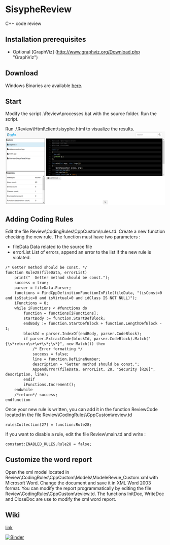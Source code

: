 # SisypheReview
C++ code review 

## Installation prerequisites
 * Optional [GraphViz] (http://www.graphviz.org/Download.php "GraphViz") 
 
## Download
Windows Binaries are available [here](https://github.com/tedi21/SisypheReview/blob/master/sisyphe.7z "SisypheReview").

## Start
Modify the script .\Review\processes.bat with the source folder.
Run the script.

Run .\Review\Html\client\sisyphe.html to visualize the results.
![Sisyphe screenshot](/screen.png "Sisyphe screenshot")

## Adding Coding Rules
Edit the file Review\CodingRules\CppCustom\rules.td.
Create a new function checking the new rule. The function must have two parameters :
 * fileData Data related to the source file
 * errorList List of errors, append an error to the list if the new rule is violated.
```
/* Getter method should be const. */
function Rule28(fileData, errorList)
    print("  Getter method should be const.");
    success = true;
    parser = fileData.Parser;
    functions = FindCppDefinitionFunctionInFile(fileData, "(isConst=0 and isStatic=0 and isVirtual=0 and idClass IS NOT NULL)");
    iFunctions = 0;
    while iFunctions < #functions do
        function = functions[iFunctions];
        startBody := function.StartDefBlock;
        endBody := function.StartDefBlock + function.LengthDefBlock - 1;
        blockId = parser.IndexOf(endBody, parser.CodeBlock);
        if parser.ExtractCode(blockId, parser.CodeBlock).Match("{\s*return\s+\w+\s*;\s*}", new Match()) then
            /* Error formatting */
            success = false;
            line = function.DefLineNumber;
            description = "Getter method should be const.";
            AppendError(fileData, errorList, 28, "Security [R28]", description, line);
        endif
        iFunctions.Increment();
    endwhile
    /*return*/ success;
endfunction
```

Once your new rule is written, you can add it in the function ReviewCode located in the file Review\CodingRules\CppCustom\review.td
```
rulesCollection[27] = function:Rule28;
```

If you want to disable a rule, edit the file Review\main.td and write :
```
constant:ENABLED_RULES.Rule28 = false;
```

## Customize the word report
Open the xml model located in Review\CodingRules\CppCustom\Models\ModeleRevue_Custom.xml with Microsoft Word.
Change the document and save it in XML Word 2003 format.
You can modify the report programmatically by editing the file Review\CodingRules\CppCustom\review.td. The functions InitDoc, WriteDoc and CloseDoc are use to modify the xml word report.

## Wiki
[link](https://github.com/tedi21/SisypheReview/blob/master/Sisyphe\script\Help\wiki\TDScript "Wiki")

[![Binder](https://mybinder.org/badge_logo.svg)](https://mybinder.org/v2/gh/tedi21/SisypheReview/master)